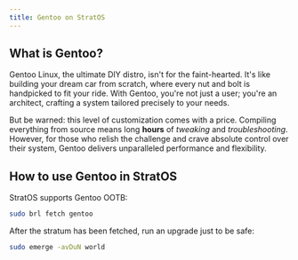 ```yaml
---
title: Gentoo on StratOS
---
```

## What is Gentoo?
Gentoo Linux, the ultimate DIY distro, isn't for the faint-hearted.
It's like building your dream car from scratch, where every nut and bolt is handpicked to fit your ride.
With Gentoo, you're not just a user; you're an architect, crafting a system tailored precisely to your needs.

But be warned: this level of customization comes with a price.
Compiling everything from source means long **hours** of _tweaking_ and _troubleshooting_. 
However, for those who relish the challenge and crave absolute control over their system, Gentoo delivers unparalleled performance and flexibility.
## How to use Gentoo in StratOS
StratOS supports Gentoo OOTB:
```bash
sudo brl fetch gentoo
```

After the stratum has been fetched, run an upgrade just to be safe:
```bash
sudo emerge -avDuN world
```

